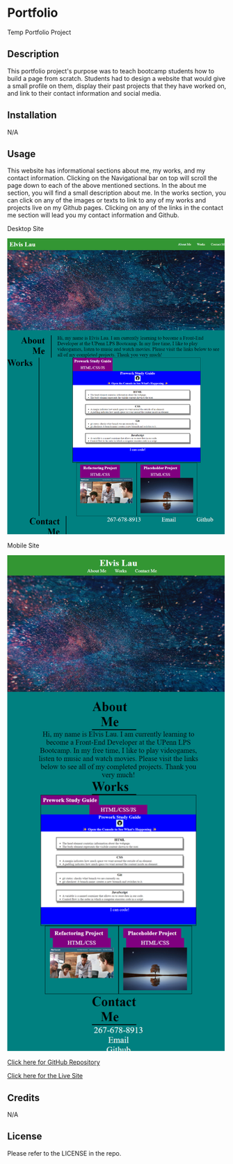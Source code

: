 # Portfolio
Temp Portfolio Project

## Description

This portfolio project's purpose was to teach bootcamp students how to build a page from scratch. Students had to design a website that would give a small profile on them, display their past projects that they have worked on, and link to their contact information and social media. 

## Installation

N/A

## Usage

This website has informational sections about me, my works, and my contact information. Clicking on the Navigational bar on top will scroll the page down to each of the above mentioned sections. In the about me section, you will find a small description about me. In the works section, you can click on any of the images or texts to link to any of my works and projects live on my Github pages. Clicking on any of the links in the contact me section will lead you my contact information and Github.

Desktop Site

<img src="./assets/images/desktop-site.png" width= 500px />

Mobile Site

<img src="./assets/images/mobile-site.png" width= 500px />

<a href="https://github.com/elvislau74/portfolio">Click here for GitHub Repository</a>

<a href="https://elvislau74.github.io/portfolio/">Click here for the Live Site</a>

## Credits

N/A

## License

Please refer to the LICENSE in the repo.